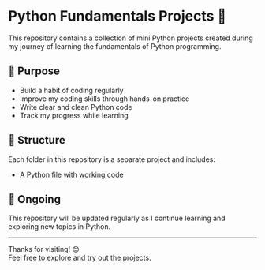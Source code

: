 # Python Fundamentals Projects 🚀

This repository contains a collection of mini Python projects created during my journey of learning the fundamentals of Python programming.

## 📌 Purpose

- Build a habit of coding regularly
- Improve my coding skills through hands-on practice
- Write clear and clean Python code
- Track my progress while learning

## 📁 Structure

Each folder in this repository is a separate project and includes:
- A Python file with working code

## 🔄 Ongoing

This repository will be updated regularly as I continue learning and exploring new topics in Python.

---

Thanks for visiting! 😊  
Feel free to explore and try out the projects.
